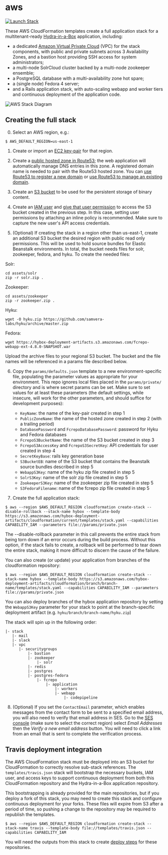 # aws

[![Launch Stack](https://s3.amazonaws.com/cloudformation-examples/cloudformation-launch-stack.png)](https://console.aws.amazon.com/cloudformation/home?region=us-east-1#/stacks/new?stackName=hybox&templateURL=https://s3.amazonaws.com/hybox-deployment-artifacts/cloudformation/current/templates/stack.json)

These AWS CloudFormation templates create a full application stack for a multitenant-ready  [Hydra-in-a-Box](https://github.com/projecthydra-labs/hyku) application, including:

  - a dedicated [Amazon Virtual Private Cloud](https://aws.amazon.com/vpc) (VPC) for the stack components, with public and private subnets across 3 Availability Zones, and a bastion host providing SSH access for system administrators;
  - a multi-node SolrCloud cluster backed by a multi-node zookeeper ensemble;
  - a PostgreSQL database with a multi-availability zone hot spare;
  - a (single node) Fedora 4 server;
  - and a Rails application stack, with auto-scaling webapp and worker tiers and continuous deployment of the application code.

![AWS Stack Diagram](https://cloud.githubusercontent.com/assets/111218/16077301/e8a0dc6c-32ef-11e6-80b4-e9e74c18973e.png)


## Creating the full stack

0. Select an AWS region, e.g.:

```
$ AWS_DEFAULT_REGION=us-east-1
```

1. Create or import an [EC2 key-pair](http://docs.aws.amazon.com/AWSEC2/latest/UserGuide/ec2-key-pairs.html) for that region.

2. Create a [public hosted zone in Route53](http://docs.aws.amazon.com/Route53/latest/DeveloperGuide/CreatingHostedZone.html); the web application will automatically manage DNS entries in this zone. A registered domain name is needed to pair with the Route53 hosted zone. You can [use Route53 to register a new domain](http://docs.aws.amazon.com/Route53/latest/DeveloperGuide/domain-register.html) or [use Route53 to manage an existing domain](http://docs.aws.amazon.com/Route53/latest/DeveloperGuide/MigratingDNS.html).

3. Create an [S3 bucket](http://docs.aws.amazon.com/AmazonS3/latest/user-guide/create-bucket.html) to be used for the persistent storage of binary content.

4. Create an [IAM user](http://docs.aws.amazon.com/IAM/latest/UserGuide/id_users_create.html) and [give that user permission](https://aws.amazon.com/blogs/security/writing-iam-policies-how-to-grant-access-to-an-amazon-s3-bucket/) to access the S3 bucket created in the previous step. In this case, setting user permissions by attaching an inline policy is recommended. Make sure to capture the new user's API access credentials.

5. (Optional) If creating the stack in a region other than us-east-1, create an additional S3 bucket the desired region with public read only permissions. This will be used to hold source bundles for Elastic Beanstalk environments. In total, the bucket needs files for solr, zookeeper, fedora, and hyku. To create the needed files:

Solr:
```console
cd assets/solr
zip -r solr.zip .
```
Zookeeper:
```console
cd assets/zookeeper
zip -r zookeeper.zip .
```
Hyku:
```console
wget -O hyku.zip https://github.com/samvera-labs/hyku/archive/master.zip
```
Fedora:
```console
wget https://hybox-deployment-artifacts.s3.amazonaws.com/fcrepo-webapp-ext-4.8.0-SNAPSHOT.war
```
Upload the archive files to your regional S3 bucket. The bucket and the file names will be referenced in a params file described below.

6. Copy the `params/defaults.json` template to a new environment-specific file, populating the parameter values as appropriate for your environment. This repo ignores local files placed in the `params/private/` directory and is where secret params can be set. Make sure to set values for at least these parameters (the default settings, while insecure, will work for the other parameters, and should suffice for development purposes):
   - `KeyName`: the name of the key-pair created in step 1
   - `PublicZoneName`: the name of the hosted zone created in step 2 (with a trailing period)
   - `DatabasePassword` and `FcrepoDatabasePassword`: password for Hyku and Fedora databases
   - `FcrepoS3BucketName`: the name of the S3 bucket created in step 3
   - `FcrepoS3AccessKey` and `FcrepoS3SecretKey`: API credentials for user created in step 4
   - `SecretKeyBase`: rails key generation base
   - `S3BucketEB`: name of the S3 bucket that contains the Beanstalk source bundles described in step 5
   - `WebappS3Key`: name of the hyku zip file created in step 5
   - `SolrS3Key`: name of the solr zip file created in step 5
   - `ZookeeperS3Key`: name of the zookeeper zip file created in step 5
   - `S3FedoraFilename`: name of the fcrepo zip file created in step 5

7. Create the full application stack:

```console
$ aws --region $AWS_DEFAULT_REGION cloudformation create-stack --disable-rollback --stack-name hybox --template-body https://s3.amazonaws.com/hybox-deployment-artifacts/cloudformation/current/templates/stack.yaml --capabilities CAPABILITY_IAM --parameters file://params/private.json
```

The --disable-rollback parameter in this call prevents the entire stack from being torn down if an error occurs during the build process. Without this option, if the stack fails to create, a rollback will be performed to tear down the entire stack, making it more difficult to discern the cause of the failure.

You can also create (or update) your application from branches of the cloudformation repository:

```console
$ aws --region $AWS_DEFAULT_REGION cloudformation create-stack --stack-name hybox --template-body https://s3.amazonaws.com/hybox-deployment-artifacts/cloudformation/branch/branch-name/templates/stack.yaml --capabilities CAPABILITY_IAM --parameters file://params/private.json
```

You can also deploy branches of the hybox application repository by setting the `WebappS3Key` parameter for your stack to point at the branch-specific deployment artifact (e.g. `hyku/branch/branch-name/hyku.zip`)

The stack will spin up in the following order:

```console
|- stack
   |- mail
   |- slack
   |- vpc
      |- securitygroups
          |- bastion
          |- zookeeper
              |- solr
          |- redis
          |- postgres
          |- postgres-fedora
              |- fcrepo
                  |- application
                      |- workers
                      |- webapp
                          |- codepipeline

```

8. (Optional) If you set the `ContactEmail` parameter, which enables messages from the contact form to be sent to a specified email address, you will also need to verify that email address in SES. Go to the [SES console](https://console.aws.amazon.com/ses/home) (make sure to select the correct region) select _Email Addresses_ then the _Verify a new email address_ button. You will need to click a link from an email that is sent to complete the verification process.

## Travis deployment integration

The AWS CloudFormation stack must be deployed into an S3 bucket for CloudFormation to correctly resolve sub-stack references. The `templates/travis.json` stack will bootstrap the necessary buckets, IAM user, and access keys to support continuous deployment from both this CloudFormation repository and the Hydra-in-a-Box application repository.

This bootstrapping is already provided for the main repositories, but if you deploy a fork of this stack, you may need to create this stack and configure continuous deployment for your forks. These files will expire from S3 after a period of time, so pushing a change to the repository may be required to republish the templates.

```console
$ aws --region $AWS_DEFAULT_REGION cloudformation create-stack --stack-name travis --template-body file://templates/travis.json --capabilities CAPABILITY_IAM
```

You will need the outputs from this stack to create [deploy steps](https://docs.travis-ci.com/user/deployment/s3 ) for these repositories.
